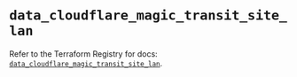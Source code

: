 # `data_cloudflare_magic_transit_site_lan`

Refer to the Terraform Registry for docs: [`data_cloudflare_magic_transit_site_lan`](https://registry.terraform.io/providers/cloudflare/cloudflare/5.4.0/docs/data-sources/magic_transit_site_lan).

